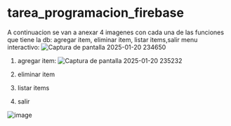 # tarea_programacion_firebase
A continuacion se van a anexar 4 imagenes con cada una de las funciones que tiene la db: agregar item, eliminar item, listar items,salir
menu interactivo:
![Captura de pantalla 2025-01-20 234650](https://github.com/user-attachments/assets/4ccb21c4-6a2a-4b0b-91a6-66a1d09fa927)
1. agregar item:
![Captura de pantalla 2025-01-20 235232](https://github.com/user-attachments/assets/50597034-c21b-4646-94d8-0ce8c9f7e16a)
2. eliminar item
3. listar items


4. salir

![image](https://github.com/user-attachments/assets/245c635f-e4cf-4d2b-9d45-a9e827b99c48)

